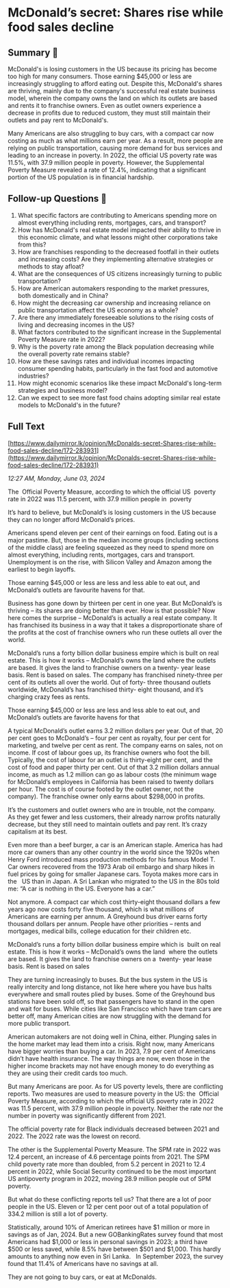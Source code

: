 # McDonald’s secret: Shares rise while food sales decline

## Summary 🤖

McDonald's is losing customers in the US because its pricing has become too high for many consumers. Those earning $45,000 or less are increasingly struggling to afford eating out. Despite this, McDonald's shares are thriving, mainly due to the company's successful real estate business model, wherein the company owns the land on which its outlets are based and rents it to franchise owners. Even as outlet owners experience a decrease in profits due to reduced custom, they must still maintain their outlets and pay rent to McDonald's. 

Many Americans are also struggling to buy cars, with a compact car now costing as much as what millions earn per year. As a result, more people are relying on public transportation, causing more demand for bus services and leading to an increase in poverty. In 2022, the official US poverty rate was 11.5%, with 37.9 million people in poverty. However, the Supplemental Poverty Measure revealed a rate of 12.4%, indicating that a significant portion of the US population is in financial hardship.


## Follow-up Questions 🤖

1. What specific factors are contributing to Americans spending more on almost everything including rents, mortgages, cars, and transport?
2. How has McDonald's real estate model impacted their ability to thrive in this economic climate, and what lessons might other corporations take from this?
3. How are franchises responding to the decreased footfall in their outlets and increasing costs? Are they implementing alternative strategies or methods to stay afloat?
4. What are the consequences of US citizens increasingly turning to public transportation? 
5. How are American automakers responding to the market pressures, both domestically and in China?
6. How might the decreasing car ownership and increasing reliance on public transportation affect the US economy as a whole?
7. Are there any immediately foreseeable solutions to the rising costs of living and decreasing incomes in the US?
8. What factors contributed to the significant increase in the Supplemental Poverty Measure rate in 2022?
9. Why is the poverty rate among the Black population decreasing while the overall poverty rate remains stable?
10. How are these savings rates and individual incomes impacting consumer spending habits, particularly in the fast food and automotive industries?
11. How might economic scenarios like these impact McDonald's long-term strategies and business model? 
12. Can we expect to see more fast food chains adopting similar real estate models to McDonald's in the future?

## Full Text

[https://www.dailymirror.lk/opinion/McDonalds-secret-Shares-rise-while-food-sales-decline/172-283931](https://www.dailymirror.lk/opinion/McDonalds-secret-Shares-rise-while-food-sales-decline/172-283931)

*12:27 AM, Monday, June 03, 2024*

The  Official Poverty Measure, according to which the official US  poverty rate in 2022 was 11.5 percent, with 37.9 million people in  poverty

It’s hard to believe, but McDonald’s is losing customers in the US because they can no longer afford McDonald’s prices.

Americans spend eleven per cent of their earnings on food. Eating out is a major pastime. But, those in the median income groups (including sections of the middle class) are feeling squeezed as they need to spend more on almost everything, including rents, mortgages, cars and transport. Unemployment is on the rise, with Silicon Valley and Amazon among the earliest to begin layoffs.

Those earning $45,000 or less are less and less able to eat out, and McDonald’s outlets are favourite havens for that.

Business has gone down by thirteen per cent in one year. But McDonald’s is thriving – its shares are doing better than ever. How is that possible? Now here comes the surprise – McDonald’s is actually a real estate company. It has franchised its business in a way that it takes a disproportionate share of the profits at the cost of franchise owners who run these outlets all over the world.

McDonald’s runs a forty billion dollar business empire which is built on real estate. This is how it works – McDonald’s owns the land where the outlets are based. It gives the land to franchise owners on a twenty- year lease basis. Rent is based on sales. The company has franchised ninety-three per cent of its outlets all over the world. Out of forty- three thousand outlets worldwide, McDonald’s has franchised thirty- eight thousand, and it’s charging crazy fees as rents.

Those earning $45,000 or less are less and less able to eat out, and McDonald’s outlets are favorite havens for that

A typical McDonald’s outlet earns 3.2 million dollars per year. Out of that, 20 per cent goes to McDonald’s – four per cent as royalty, four per cent for marketing, and twelve per cent as rent. The company earns on sales, not on income. If cost of labour goes up, its franchise owners who foot the bill. Typically, the cost of labour for an outlet is thirty-eight per cent,  and the cost of food and paper thirty per cent. Out of that 3.2 million dollars annual income, as much as 1.2 million can go as labour costs (the minimum wage for McDonald’s employees in California has been raised to twenty dollars per hour. The cost is of course footed by the outlet owner, not the company). The franchise owner only earns about $298,000 in profits.

It’s the customers and outlet owners who are in trouble, not the company. As they get fewer and less customers, their already narrow profits naturally decrease, but they still need to maintain outlets and pay rent. It’s crazy capitalism at its best.

Even more than a beef burger, a car is an American staple. America has had more car owners than any other country in the world since the 1920s when Henry Ford introduced mass production methods for his famous Model T. Car owners recovered from the 1973 Arab oil embargo and sharp hikes in fuel prices by going for smaller Japanese cars. Toyota makes more cars in the   US than in Japan. A Sri Lankan who migrated to the US in the 80s told me: “A car is nothing in the US. Everyone has a car.”

Not anymore. A compact car which cost thirty-eight thousand dollars a few years ago now costs forty five thousand, which is what millions of Americans are earning per annum. A Greyhound bus driver earns forty thousand dollars per annum. People have other priorities – rents and mortgages, medical bills, college education for their children etc.

McDonald’s runs a forty billion dollar business empire which is  built on real estate. This is how it works – McDonald’s owns the land  where the outlets are based. It gives the land to franchise owners on a  twenty- year lease basis. Rent is based on sales

They are turning increasingly to buses. But the bus system in the US is really intercity and long distance, not like here where you have bus halts everywhere and small routes plied by buses. Some of the Greyhound bus stations have been sold off, so that passengers have to stand in the open and wait for buses. While cities like San Francisco which have tram cars are better off, many American cities are now struggling with the demand for more public transport.

American automakers are not doing well in China, either. Plunging sales in the home market may lead them into a crisis. Right now, many Americans have bigger worries than buying a car. In 2023, 7.9 per cent of Americans didn’t have health insurance. The way things are now, even those in the higher income brackets may not have enough money to do everything as they are using their credit cards too much.

But many Americans are poor. As for US poverty levels, there are conflicting reports. Two measures are used to measure poverty in the US: the  Official Poverty Measure, according to which the official US poverty rate in 2022 was 11.5 percent, with 37.9 million people in poverty. Neither the rate nor the number in poverty was significantly different from 2021.

The official poverty rate for Black individuals decreased between 2021 and 2022. The 2022 rate was the lowest on record.

The other is the Supplemental Poverty Measure. The SPM rate in 2022 was 12.4 percent, an increase of 4.6 percentage points from 2021. The SPM child poverty rate more than doubled, from 5.2 percent in 2021 to 12.4 percent in 2022, while Social Security continued to be the most important US antipoverty program in 2022, moving 28.9 million people out of SPM poverty.

But what do these conflicting reports tell us? That there are a lot of poor people in the US. Eleven or 12 per cent poor out of a total population of 334.2 million is still a lot of poverty.

Statistically, around 10% of American retirees have $1 million or more in savings as of Jan, 2024. But a new GOBankingRates survey found that most Americans had $1,000 or less in personal savings in 2023; a third have $500 or less saved, while 8.5% have between $501 and $1,000. This hardly amounts to anything now even in Sri Lanka.   In September 2023, the survey found that 11.4% of Americans have no savings at all.

They are not going to buy cars, or eat at McDonalds.

